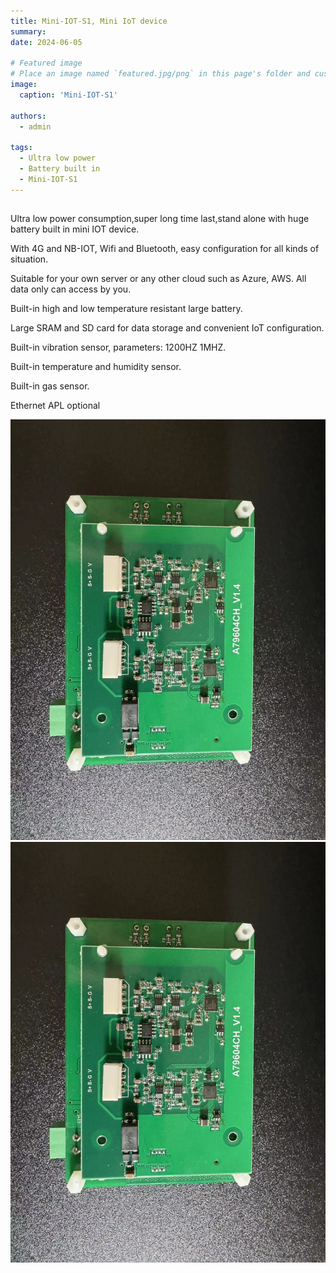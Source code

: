 ```yaml
---
title: Mini-IOT-S1, Mini IoT device
summary:
date: 2024-06-05

# Featured image
# Place an image named `featured.jpg/png` in this page's folder and customize its options here.
image:
  caption: 'Mini-IOT-S1'

authors:
  - admin

tags:
  - Ultra low power
  - Battery built in
  - Mini-IOT-S1
---
```


##

Ultra low power consumption,super long time last,stand alone with huge battery built in mini IOT device.

With 4G and NB-IOT, Wifi and Bluetooth, easy configuration for all kinds of situation.

Suitable for your own server or any other cloud such as Azure, AWS.
All data only can access by you.

Built-in high and low temperature resistant large battery.

Large SRAM and SD card for data storage and convenient IoT configuration.

Built-in vibration sensor, parameters: 1200HZ 1MHZ.

Built-in temperature and humidity sensor.

Built-in gas sensor.

Ethernet APL optional

![Image alt](images/my-image.jpg)
![Image alt](images/my-image1.jpg)



